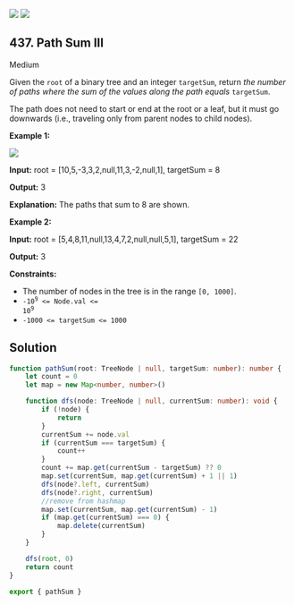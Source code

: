 [![](https://img.shields.io/github/stars/LeetCode-in-TypeScript/LeetCode-in-TypeScript?label=Stars&style=flat-square)](https://github.com/LeetCode-in-TypeScript/LeetCode-in-TypeScript)
[![](https://img.shields.io/github/forks/LeetCode-in-TypeScript/LeetCode-in-TypeScript?label=Fork%20me%20on%20GitHub%20&style=flat-square)](https://github.com/LeetCode-in-TypeScript/LeetCode-in-TypeScript/fork)

## 437\. Path Sum III

Medium

Given the `root` of a binary tree and an integer `targetSum`, return _the number of paths where the sum of the values along the path equals_ `targetSum`.

The path does not need to start or end at the root or a leaf, but it must go downwards (i.e., traveling only from parent nodes to child nodes).

**Example 1:**

![](https://assets.leetcode.com/uploads/2021/04/09/pathsum3-1-tree.jpg)

**Input:** root = [10,5,-3,3,2,null,11,3,-2,null,1], targetSum = 8

**Output:** 3

**Explanation:** The paths that sum to 8 are shown. 

**Example 2:**

**Input:** root = [5,4,8,11,null,13,4,7,2,null,null,5,1], targetSum = 22

**Output:** 3 

**Constraints:**

*   The number of nodes in the tree is in the range `[0, 1000]`.
*   <code>-10<sup>9</sup> <= Node.val <= 10<sup>9</sup></code>
*   `-1000 <= targetSum <= 1000`

## Solution

```typescript
function pathSum(root: TreeNode | null, targetSum: number): number {
    let count = 0
    let map = new Map<number, number>()

    function dfs(node: TreeNode | null, currentSum: number): void {
        if (!node) {
            return
        }
        currentSum += node.val
        if (currentSum === targetSum) {
            count++
        }
        count += map.get(currentSum - targetSum) ?? 0
        map.set(currentSum, map.get(currentSum) + 1 || 1)
        dfs(node?.left, currentSum)
        dfs(node?.right, currentSum)
        //remove from hashmap
        map.set(currentSum, map.get(currentSum) - 1)
        if (map.get(currentSum) === 0) {
            map.delete(currentSum)
        }
    }

    dfs(root, 0)
    return count
}

export { pathSum }
```